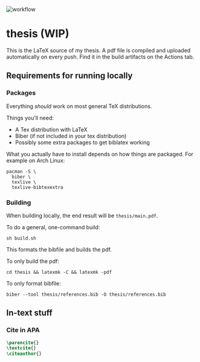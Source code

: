 ![workflow](https://github.com/eemilhaa/thesis/actions/workflows/build.yml/badge.svg)

# thesis (WIP)
This is the LaTeX source of my thesis.
A pdf file is compiled and uploaded automatically on every push.
Find it in the build artifacts on the Actions tab.

## Requirements for running locally

### Packages
Everything *should* work on most general TeX distributions.

Things you'll need:
- A Tex distribution with LaTeX
- Biber (if not included in your tex distribution)
- Possibly some extra packages to get biblatex working

What you actually have to install depends on how things are packaged.
For example on Arch Linux:
```console
pacman -S \
  biber \
  texlive \
  texlive-bibtexextra
```

### Building
When building locally, the end result will be `thesis/main.pdf`.

To do a general, one-command build:
```console
sh build.sh
```
This formats the bibfile and builds the pdf.

To only build the pdf:
```console
cd thesis && latexmk -C && latexmk -pdf
```

To only format bibfile:
```console
biber --tool thesis/references.bib -O thesis/references.bib
```


## In-text stuff

### Cite in APA
```tex
\parencite{}
\textcite{}
\citeauthor{}
```
